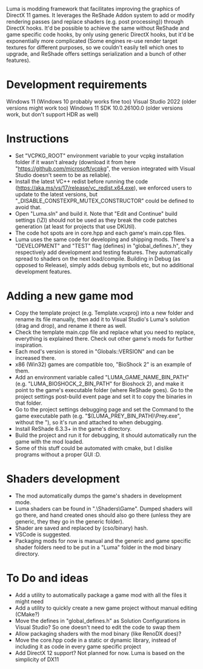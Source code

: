 Luma is modding framework that facilitates improving the graphics of DirectX 11 games.
It leverages the ReShade Addon system to add or modify rendering passes (and replace shaders (e.g. post processing)) through DirectX hooks.
It'd be possible to achieve the same without ReShade and game specific code hooks, by only using generic DirectX hooks, but it'd be exponentially more complicated (Some engines re-use render target textures for different purposes, so we couldn't easily tell which ones to upgrade, and ReShade offers settings serialization and a bunch of other features).

# Development requirements
Windows 11 (Windows 10 probably works fine too)
Visual Studio 2022 (older versions might work too)
Windows 11 SDK 10.0.26100.0 (older versions work, but don't support HDR as well)

# Instructions
- Set "VCPKG_ROOT" environment variable to your vcpkg installation folder if it wasn't already (download it from here "https://github.com/microsoft/vcpkg", the version integrated with Visual Studio doesn't seem to be as reliable).
- Install the latest VC++ redist before running the code (https://aka.ms/vs/17/release/vc_redist.x64.exe), we enforced users to update to the latest versions, but "_DISABLE_CONSTEXPR_MUTEX_CONSTRUCTOR" could be defined to avoid that.
- Open "Luma.sln" and build it. Note that "Edit and Continue" build settings (\ZI) should not be used as they break the code patches generation (at least for projects that use DKUtil).
- The code hot spots are in core.hpp and each game's main.cpp files.
- Luma uses the same code for developing and shipping mods. There's a "DEVELOPMENT" and "TEST" flag (defines) in "global_defines.h", they respectively add development and testing features. They automatically spread to shaders on the next load/compile. Building in Debug (as opposed to Release), simply adds debug symbols etc, but no additional development features.

# Adding a new game mod
- Copy the template project (e.g. Template.vcxproj) into a new folder and rename its file manually, then add it to Visual Studio's Luma's solution (drag and drop), and rename it there as well.
- Check the template main.cpp file and replace what you need to replace, everything is explained there. Check out other game's mods for further inspiration.
- Each mod's version is stored in "Globals::VERSION" and can be increased there.
- x86 (Win32) games are compatible too, "BioShock 2" is an example of them.
- Add an environment variable called "LUMA_GAME_NAME_BIN_PATH" (e.g. "LUMA_BIOSHOCK_2_BIN_PATH" for Bioshock 2), and make it point to the game's executable folder (where ReShade goes). Go to the project settings post-build event page and set it to copy the binaries in that folder.
- Go to the project settings debugging page and set the Command to the game executable path (e.g. "$(LUMA_PREY_BIN_PATH)\Prey.exe", without the "), so it's run and attached to when debugging.
- Install ReShade 6.3.3+ in the game's directory.
- Build the project and run it for debugging, it should automatically run the game with the mod loaded.
- Some of this stuff could be automated with cmake, but I dislike programs without a proper GUI :D.

# Shaders development
- The mod automatically dumps the game's shaders in development mode.
- Luma shaders can be found in ".\Shaders\Game\". Dumped shaders will go there, and hand created ones should also go there (unless they are generic, they they go in the generic folder).
- Shader are saved and replaced by (cso/binary) hash.
- VSCode is suggested.
- Packaging mods for now is manual and the generic and game specific shader folders need to be put in a "Luma" folder in the mod binary directory.

# To Do and ideas
- Add a utility to automatically package a game mod with all the files it might need
- Add a utility to quickly create a new game project without manual editing (CMake?)
- Move the defines in "global_defines.h" as Solution Configurations in Visual Studio? So one doesn't need to edit the code to swap them
- Allow packaging shaders with the mod binary (like RenoDX does)?
- Move the core.hpp code in a static or dynamic library, instead of including it as code in every game specific project
- Add DirectX 12 support? Not planned for now. Luma is based on the simplicity of DX11